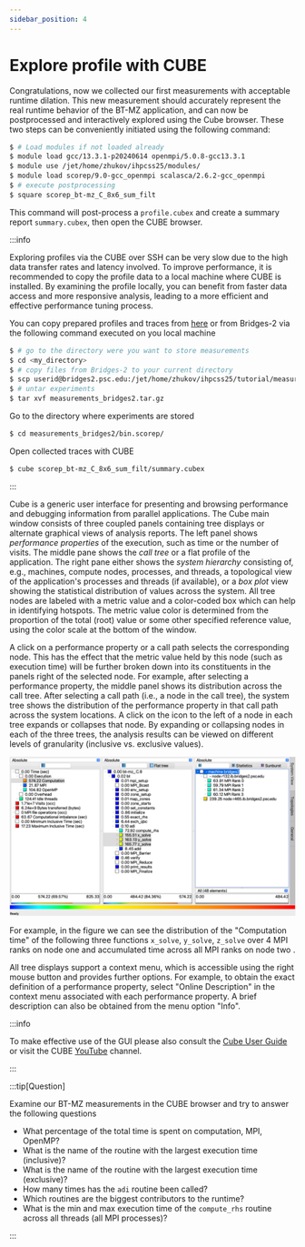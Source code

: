 ```yaml
---
sidebar_position: 4
---
```

# Explore profile with CUBE

Congratulations, now we collected our first measurements with acceptable runtime dilation. This new measurement should accurately represent the real runtime behavior of the BT-MZ application, and can now be postprocessed and interactively explored using the Cube browser. These two steps can be conveniently initiated using the following command:
```bash
$ # Load modules if not loaded already
$ module load gcc/13.3.1-p20240614 openmpi/5.0.8-gcc13.3.1
$ module use /jet/home/zhukov/ihpcss25/modules/
$ module load scorep/9.0-gcc_openmpi scalasca/2.6.2-gcc_openmpi
$ # execute postprocessing
$ square scorep_bt-mz_C_8x6_sum_filt
```

This command will post-process a `profile.cubex` and create a summary report `summary.cubex`, then open the CUBE browser.

:::info

Exploring profiles via the CUBE over SSH can be very slow due to the high data transfer rates and latency involved. To improve performance, it is recommended to copy the profile data to a local machine where CUBE is installed. By examining the profile locally, you can benefit from faster data access and more responsive analysis, leading to a more efficient and effective performance tuning process.

You can copy prepared profiles and traces from [here](https://fz-juelich.sciebo.de/s/qBq6OrhJImHulbr) or from Bridges-2 via the following command executed on you local machine  
```bash
$ # go to the directory were you want to store measurements
$ cd <my_directory>
$ # copy files from Bridges-2 to your current directory 
$ scp userid@bridges2.psc.edu:/jet/home/zhukov/ihpcss25/tutorial/measurements_bridges2.tar.gz .
$ # untar experiments
$ tar xvf measurements_bridges2.tar.gz
```

Go to the directory where experiments are stored 
```bash
$ cd measurements_bridges2/bin.scorep/
```

Open collected traces with CUBE
```bash
$ cube scorep_bt-mz_C_8x6_sum_filt/summary.cubex
```

:::

Cube is a generic user interface for presenting and browsing performance and debugging information from parallel applications. The Cube main window consists of three coupled panels containing tree displays or alternate graphical views of analysis reports. The left panel shows *performance properties* of the execution, such as time or the number of visits. The middle pane shows the *call tree* or a flat profile of the application. The right pane either shows the *system hierarchy* consisting of, e.g., machines, compute nodes, processes, and threads, a topological view of the application's processes and threads (if available), or a *box plot* view showing the statistical distribution of values across the system. All tree nodes are labeled with a metric value and a color-coded box which can help in identifying hotspots. The metric value color is determined from the proportion of the total (root) value or some other specified reference value, using the color scale at the bottom of the window.

A click on a performance property or a call path selects the corresponding node. This has the effect that the metric value held by this node (such as execution time) will be further broken down into its constituents in the panels right of the selected node. For example, after selecting a performance property, the middle panel shows its distribution across the call tree. After selecting a call path (i.e., a node in the call tree), the system tree shows the distribution of the performance property in that call path across the system locations. A click on the icon to the left of a node in each tree expands or collapses that node. By expanding or collapsing nodes in each of the three trees, the analysis results can be viewed on different levels of granularity (inclusive vs. exclusive values).

![CUBE](cube.png)

For example, in the figure we can see the distribution of the "Computation time" of the following three functions `x_solve`, `y_solve`, `z_solve` over 4 MPI ranks on node one and accumulated time across all MPI ranks on node two .

All tree displays support a context menu, which is accessible using the right mouse button and provides further options. For example, to obtain the exact definition of a performance property, select "Online Description" in the context menu associated with each performance property. A brief description can also be obtained from the menu option "Info".

:::info

To make effective use of the GUI please also consult the [Cube User Guide](https://apps.fz-juelich.de/scalasca/releases/cube/4.8/docs/guide/html/) or visit the CUBE [YouTube](https://www.youtube.com/@scalascacube3343/videos) channel.

:::

:::tip[Question]

Examine our BT-MZ measurements in the CUBE browser and try to answer the following questions
* What percentage of the total time is spent on computation, MPI, OpenMP? 
* What is the name of the routine with the largest execution time (inclusive)?
* What is the name of the routine with the largest execution time (exclusive)? 
* How many times has the `adi` routine been called?
* Which routines are the biggest contributors to the runtime?
* What is the min and max execution time of the `compute_rhs` routine across all threads (all MPI processes)? 
  
:::
 
